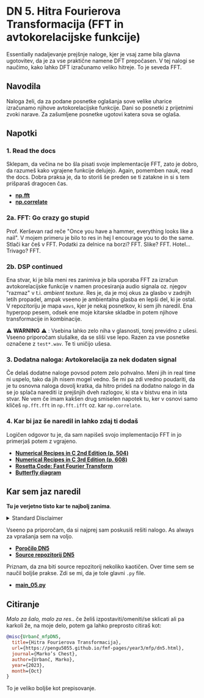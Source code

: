 # DN 5. Hitra Fourierova Transformacija (FFT in avtokorelacijske funkcije)
  
Essentially nadaljevanje prejšnje naloge, kjer je vsaj zame bila glavna ugotovitev, da je za vse praktične namene DFT prepočasen. V tej nalogi se naučimo, kako lahko DFT izračunamo veliko hitreje. To je seveda FFT.

## Navodila
Naloga želi, da za podane posnetke oglašanja sove velike uharice izračunamo njihove avtokorelacijske funkcije. Dani so posnetki z prijetnimi zvoki narave. Za zašumljene posnetke ugotovi katera sova se oglaša.

## Napotki

### 1. Read the docs
Sklepam, da večina ne bo šla pisati svoje implementacije FFT, zato je dobro, da razumeš kako vgrajene funkcije delujejo. Again, pomemben nauk, read the docs. Dobra praksa je, da to storiš še preden se ti zatakne in si s tem prišparaš dragocen čas.

* [**np.fft**](https://numpy.org/doc/stable/reference/routines.fft.html)
* [**np.correlate**](https://numpy.org/doc/stable/reference/generated/numpy.correlate.html)

### 2a. FFT: Go crazy go stupid
Prof. Kerševan rad reče "Once you have a hammer, everything looks like a nail". V mojem primeru je bilo to res in hej I encourage you to do the same. Stlači kar češ v FFT. Podatki za delnice na borzi? FFT. Slike? FFT. Hotel... Trivago? FFT.

### 2b. DSP continued
Ena stvar, ki je bila meni res zanimiva je bila uporaba FFT za izračun avtokorelacijske funkcije v namen procesiranja audio signala oz. njegov "razmaz" v t.i. *ambient texture*. Res je, da je moj okus za glasbo v zadnjih letih propadel, ampak vseeno je ambientalna glasba en lepši del, ki je ostal.
V repozitoriju je mapa `wavs`, kjer je nekaj posnetkov, ki sem jih naredil. Ena hyperpop pesem, odsek ene moje kitarske skladbe in potem njihove transformacije in kombinacije.

:warning: **WARNING** :warning: : Vsebina lahko zelo niha v glasnosti, torej previdno z ušesi. Vseeno priporočam slušalke, da se sliši vse lepo. Razen za vse posnetke označene z `test*.wav`. Te ti uničijo ušesa.

### 3. Dodatna naloga: Avtokorelacija za nek dodaten signal
Če delaš dodatne naloge povsod potem zelo pohvalno. Meni jih in real time ni uspelo, tako da jih nisem mogel vedno. Se mi pa zdi vredno poudariti, da je tu osnovna naloga dovolj kratka, da hitro prideš na dodatno nalogo in da se jo splača narediti iz prejšnjih dveh razlogov, ki sta v bistvu ena in ista stvar. Ne vem če imam kakšen drug smiselen napotek tu, ker v osnovi samo kličeš `np.fft.fft` in `np.fft.ifft` oz. kar `np.correlate`.

### 4. Kar bi jaz še naredil in lahko zdaj ti dodaš
Logičen odgovor tu je, da sam napišeš svojo implementacijo FFT in jo primerjaš potem z vgrajeno. 

* [**Numerical Recipes in C 2nd Edition (p. 504)**](http://www.grad.hr/nastava/gs/prg/NumericalRecipesinC.pdf)
* [**Numerical Recipes in C 3rd Edition (p. 608)**](http://numerical.recipes/book.html)
* [**Rosetta Code: Fast Fourier Transform**](https://www.rosettacode.org/wiki/Fast_Fourier_transform#Python)
* [**Butterfly diagram**](https://en.wikipedia.org/wiki/Butterfly_diagram)


## Kar sem jaz naredil
**Tu je verjetno tisto kar te najbolj zanima**. 

<details>
  <summary>Standard Disclaimer</summary>
  Objavljam tudi kodo. Ta je bila včasih del večjega repozitorija, ampak sem jo sedaj izvzel v svojega, da je bolj pregledna. Koda bi morala biti razmeroma pokomentirana, sploh v kasnejših nalogah. 
  
</details>

Vseeno pa priporočam, da si najprej sam poskusiš rešiti nalogo. As always za vprašanja sem na voljo.


* [**Poročilo DN5**](https://pengu5055.github.io/fmf-pdf/year3/mfp/Marko_Urbanč_05.pdf)
* [**Source repozitorij DN5**](https://github.com/pengu5055/mfp05)

Priznam, da zna biti source repozitorij nekoliko kaotičen. Over time sem se naučil boljše prakse. Zdi se mi, da je tole glavni `.py` file.

* [**main_05.py**](https://github.com/pengu5055/mfp05/blob/main/main_05.py)

## Citiranje
*Malo za šalo, malo za res*.. če želiš izpostaviti/omeniti/se sklicati ali pa karkoli že, na moje delo, potem ga lahko preprosto citiraš kot:

```bib
@misc{Urbanč_mfpDN5, 
  title={Hitra Fourierova Transformacija}, 
  url={https://pengu5055.github.io/fmf-pages/year3/mfp/dn5.html}, 
  journal={Marko’s Chest}, 
  author={Urbanč, Marko}, 
  year={2023}, 
  month={Oct}
} 
```
To je veliko boljše kot prepisovanje.
